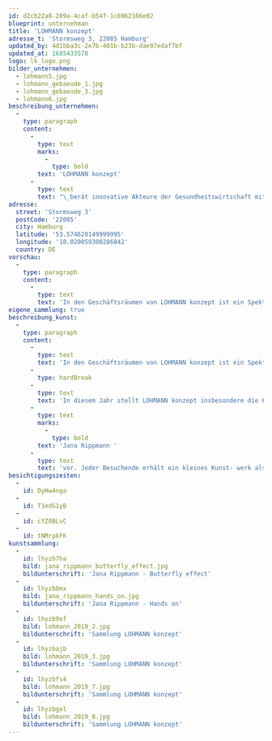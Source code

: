 ```yaml
---
id: d2cb22a8-289a-4caf-b54f-1c8962166e02
blueprint: unternehman
title: 'LOHMANN konzept'
adresse_t: 'Stormsweg 3, 22085 Hamburg'
updated_by: 4d1bba3c-2e7b-401b-b23b-dae97edaf7bf
updated_at: 1685433570
logo: lk_logo.png
bilder_unternehmen:
  - lohmann5.jpg
  - lohmann_gebaeude_1.jpg
  - lohmann_gebaeude_3.jpg
  - lohmann6.jpg
beschreibung_unternehmen:
  -
    type: paragraph
    content:
      -
        type: text
        marks:
          -
            type: bold
        text: 'LOHMANN konzept'
      -
        type: text
        text: "\_berät innovative Akteure der Gesundheitswirtschaft mit dem Ziel, einzelne Unternehmen zu stärken, geeignete Partner zu vereinen und Betriebe verschiedener Branchen zu vernetzen. Das Unternehmen unterstützt ambulante und stationäre Gesundheitsanbieter auf dem Weg zu strukturierten Behandlungslösungen. Korrespondierend zu Modernisierungsprozessen wird auch die interne und externe Unternehmenskommunikation integriert."
adresse:
  street: 'Stormsweg 3'
  postCode: '22085'
  city: Hamburg
  latitude: '53.574628149999995'
  longitude: '10.020059300286842'
  country: DE
vorschau:
  -
    type: paragraph
    content:
      -
        type: text
        text: 'In den Geschäftsräumen von LOHMANN konzept ist ein Spektrum zeitgenössischer Künstler/-innen mit aktuellen Positionen allgegenwärtig vertreten.'
eigene_sammlung: true
beschreibung_kunst:
  -
    type: paragraph
    content:
      -
        type: text
        text: 'In den Geschäftsräumen von LOHMANN konzept ist ein Spektrum zeitgenössischer Künstler/-innen mit aktuellen Positionen allgegenwärtig vertreten. Kunst auf Papier, Malerei, Skulpturen, Objekte, Fotografie, Video- und Computerkunst sind ebenso wie Mail Art präsent. Verbindender Aspekt der Werke ist eine zukunftsgewandte Auseinandersetzung mit gegenwärtigen gesellschaftlichen Phänomenen, deren Historie, Ursachen und Wirkungen. Die Arbeiten sind im Besitz der Gesellschafter Ines Kehrein und Konrad Rippmann sowie der SAMMLUNG ULLA UND HEINZ LOHMANN. '
      -
        type: hardBreak
      -
        type: text
        text: 'In diesem Jahr stellt LOHMANN konzept insbesondere die Künstlerin '
      -
        type: text
        marks:
          -
            type: bold
        text: 'Jana Rippmann '
      -
        type: text
        text: 'vor. Jeder Besuchende erhält ein kleines Kunst- werk als Geschenk.'
besichtigungszeiten:
  -
    id: DyHw4nga
  -
    id: T1edG1yB
  -
    id: cYZ0BLvC
  -
    id: tNMrpkFK
kunstsammlung:
  -
    id: lhyzb7ha
    bild: jana_rippmann_butterfly_effect.jpg
    bildunterschrift: 'Jana Rippmann - Butterfly effect'
  -
    id: lhyzb8mx
    bild: jana_rippmann_hands_on.jpg
    bildunterschrift: 'Jana Rippmann - Hands on'
  -
    id: lhyzb9ef
    bild: lohmann_2019_2.jpg
    bildunterschrift: 'Sammlung LOHMANN konzept'
  -
    id: lhyzbajb
    bild: lohmann_2019_3.jpg
    bildunterschrift: 'Sammlung LOHMANN konzept'
  -
    id: lhyzbfs4
    bild: lohmann_2019_7.jpg
    bildunterschrift: 'Sammlung LOHMANN konzept'
  -
    id: lhyzbgol
    bild: lohmann_2019_8.jpg
    bildunterschrift: 'Sammlung LOHMANN konzept'
---
```

